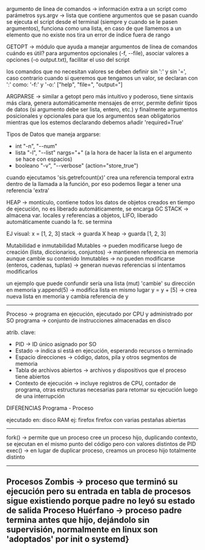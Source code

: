 argumento de linea de comandos -> información extra a un script como parámetros
sys.argv -> lista que contiene argumentos que se pasan cuando se ejecuta el script desde el terminal (siempre y cuando se le pasen argumentos), 
funciona como una lista, en caso de que llamemos a un elemento que no existe nos tira un error de índice fuera de rango


GETOPT -> módulo que ayuda a manejar argumentos de línea de comandos
cuándo es útil? para argumentos opcionales (-f, --file), asociar valores a opciones (-o output.txt), facilitar el uso del script

los comandos que no necesitan valores se deben definir sin ':' y sin '=', caso contrario cuando si queremos que tengamos un valor, se declaran con ':' como: '-f:' y '-o:' ["help", "file=", "output="]

ARGPARSE -> similar a getopt pero más intuitivo y poderoso, tiene sintaxis más clara, genera automáticamente mensajes de error, permite definir tipos de datos (si argumento debe ser lista, entero, etc.) 
y finalmente argumentos posicionales y opcionales
para que los argumentos sean obligatorios mientras que los estemos declarando debemos añadir 'required=True'

Tipos de Datos que maneja argparse:
 - int "-n", "--num"
 - lista "-l", "--list" nargs="+" (a la hora de hacer la lista en el argumento se hace con espacios)
 - booleano "-v", "--verbose" (action="store_true")

cuando ejecutamos 'sis.getrefcount(x)' crea una referencia temporal extra dentro de la llamada a la función, por eso podemos llegar a tener una referencia 'extra'

HEAP -> montículo, contiene todos los datos de objetos creados en tiempo de ejecución, no es liberado automáticamente, se encarga GC
STACK -> almacena var. locales y referencias a objetos, LIFO, liberado automáticamente cuando la fc. se termina

EJ visual: x = [1, 2, 3]
stack -> guarda X
heap -> guarda [1, 2, 3]


Mutabilidad e inmutabilidad
Mutables -> pueden modificarse luego de creación (lista, diccionarios, conjuntos) -> mantienen referencia en memoria aunque cambie su contenido
Inmutables -> no pueden modificarse (enteros, cadenas, tuplas) -> generan nuevas referencias si intentamos modificarlos

un ejemplo que puede confundir sería una lista (mut) 'cambie' su dirección en memoria
y.append(5) -> modifica lista en mismo lugar
y = y + [5] -> crea nueva lista en memoria y cambia referencia de y



------
Proceso -> programa en ejecución, ejecutado por CPU y administrado por SO
programa -> conjunto de instrucciones almacenadas en disco

atrib. clave:
 - PID -> ID único asignado por SO
 - Estado -> indica si está en ejecución, esperando recursos o terminado
 - Espacio direcciones -> código, datos, pila y otros segmentos de memoria
 - Tabla de archivos abiertos -> archivos y dispositivos que el proceso tiene abiertos
 - Contexto de ejecución -> incluye registros de CPU, contador de programa, otras estructuras necesarias para retomar su ejecución luego de una interrupción

DIFERENCIAS Programa - Proceso

ejecutado en: disco     RAM
ej:        firefox      firefox con varias pestañas abiertas

------
fork() -> permite que un proceso cree un proceso hijo, duplicando contexto, se ejecutan en el mismo punto del código pero con valores distintos de PID
exec() -> en lugar de duplicar proceso, creamos un proceso hijo totalmente distinto

-----
Procesos Zombis -> proceso que terminó su ejecución pero su entrada en tabla de procesos sigue existiendo porque padre no leyó su estado de salida
Proceso Huérfano -> proceso padre termina antes que hijo, dejándolo sin supervisión, normalmente en linux son 'adoptados' por init o systemd}
-----

